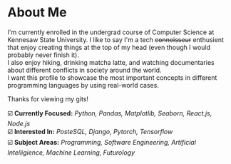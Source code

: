 
<!---
jlisbon12/jlisbon12 is a ✨ special ✨ repository because its `README.md` (this file) appears on your GitHub profile.
You can click the Preview link to take a look at your changes.
--->

# About Me

I'm currently enrolled in the undergrad course of Computer Science at Kennesaw State University. I like to say I'm a tech ~~connoisseur~~ enthusient 
that enjoy creating things at the top of my head (even though I would probably never finish it). <br />
I also enjoy hiking, drinking matcha latte, and watching documentaries about different conflicts in society around the world. <br />
I want this profile to showcase the most important concepts in different programming languages by using real-world cases.

Thanks for viewing my gits!
<br />

☑️ **Currently Focused:** _Python, Pandas, Matplotlib, Seaborn, React.js, Node.js_ <br />
☑️ **Interested In:** _PosteSQL, Django, Pytorch, Tensorflow_ <br />
☑️ **Subject Areas:** _Programming, Software Engineering, Artificial Intelligience, Machine Learning, Futurology_

